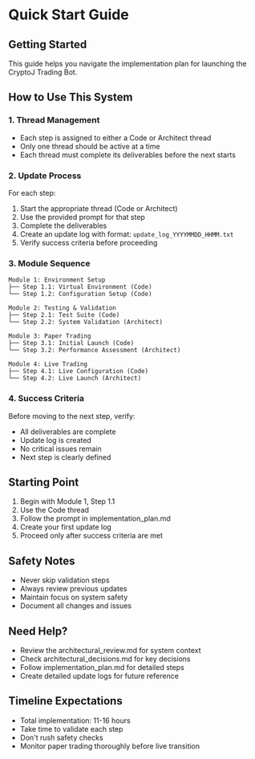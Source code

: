 # Quick Start Guide

## Getting Started
This guide helps you navigate the implementation plan for launching the CryptoJ Trading Bot.

## How to Use This System

### 1. Thread Management
- Each step is assigned to either a Code or Architect thread
- Only one thread should be active at a time
- Each thread must complete its deliverables before the next starts

### 2. Update Process
For each step:
1. Start the appropriate thread (Code or Architect)
2. Use the provided prompt for that step
3. Complete the deliverables
4. Create an update log with format: `update_log_YYYYMMDD_HHMM.txt`
5. Verify success criteria before proceeding

### 3. Module Sequence
```
Module 1: Environment Setup
├── Step 1.1: Virtual Environment (Code)
└── Step 1.2: Configuration Setup (Code)

Module 2: Testing & Validation
├── Step 2.1: Test Suite (Code)
└── Step 2.2: System Validation (Architect)

Module 3: Paper Trading
├── Step 3.1: Initial Launch (Code)
└── Step 3.2: Performance Assessment (Architect)

Module 4: Live Trading
├── Step 4.1: Live Configuration (Code)
└── Step 4.2: Live Launch (Architect)
```

### 4. Success Criteria
Before moving to the next step, verify:
- All deliverables are complete
- Update log is created
- No critical issues remain
- Next step is clearly defined

## Starting Point

1. Begin with Module 1, Step 1.1
2. Use the Code thread
3. Follow the prompt in implementation_plan.md
4. Create your first update log
5. Proceed only after success criteria are met

## Safety Notes
- Never skip validation steps
- Always review previous updates
- Maintain focus on system safety
- Document all changes and issues

## Need Help?
- Review the architectural_review.md for system context
- Check architectural_decisions.md for key decisions
- Follow implementation_plan.md for detailed steps
- Create detailed update logs for future reference

## Timeline Expectations
- Total implementation: 11-16 hours
- Take time to validate each step
- Don't rush safety checks
- Monitor paper trading thoroughly before live transition